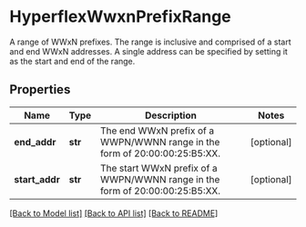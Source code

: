 # HyperflexWwxnPrefixRange

A range of WWxN prefixes.  The range is inclusive and comprised of a start and end WWxN addresses. A single address can be specified by setting it as the start and end of the range. 
## Properties
Name | Type | Description | Notes
------------ | ------------- | ------------- | -------------
**end_addr** | **str** | The end WWxN prefix of a WWPN/WWNN range in the form of 20:00:00:25:B5:XX.   | [optional] 
**start_addr** | **str** | The start WWxN prefix of a WWPN/WWNN range in the form of 20:00:00:25:B5:XX.    | [optional] 

[[Back to Model list]](../README.md#documentation-for-models) [[Back to API list]](../README.md#documentation-for-api-endpoints) [[Back to README]](../README.md)


